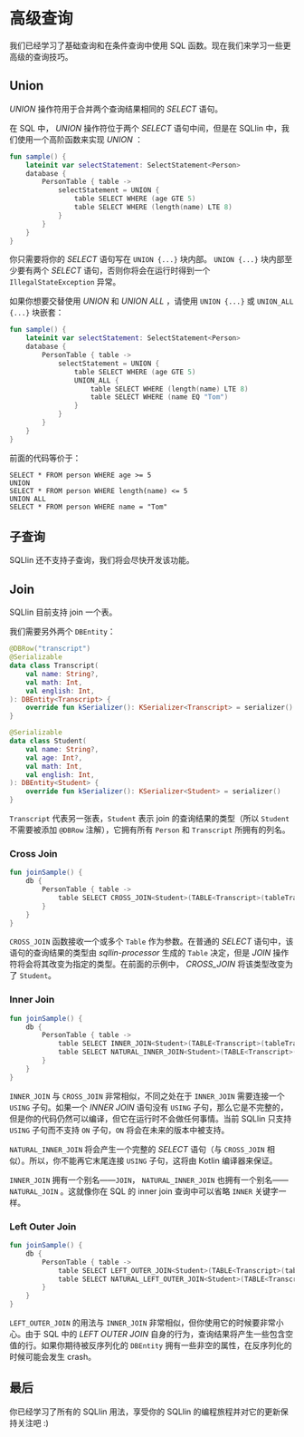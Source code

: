 # 高级查询

我们已经学习了基础查询和在条件查询中使用 SQL 函数。现在我们来学习一些更高级的查询技巧。

## Union

_UNION_ 操作符用于合并两个查询结果相同的 _SELECT_ 语句。

在 SQL 中， _UNION_ 操作符位于两个 _SELECT_ 语句中间，但是在 SQLlin 中，我们使用一个高阶函数来实现 _UNION_ ：

```kotlin
fun sample() {
    lateinit var selectStatement: SelectStatement<Person>
    database {
        PersonTable { table ->
            selectStatement = UNION {
                table SELECT WHERE (age GTE 5)
                table SELECT WHERE (length(name) LTE 8)
            }
        }
    }
}
```

你只需要将你的 _SELECT_ 语句写在 `UNION {...}` 块内部。 `UNION {...}`  块内部至少要有两个 _SELECT_
语句，否则你将会在运行时得到一个 `IllegalStateException` 异常。

如果你想要交替使用 _UNION_ 和 _UNION ALL_ ，请使用 `UNION {...}` 或 `UNION_ALL {...}` 块嵌套：

```kotlin
fun sample() {
    lateinit var selectStatement: SelectStatement<Person>
    database {
        PersonTable { table ->
            selectStatement = UNION {
                table SELECT WHERE (age GTE 5)
                UNION_ALL {
                    table SELECT WHERE (length(name) LTE 8)
                    table SELECT WHERE (name EQ "Tom")
                }
            }
        }
    }
}
```

前面的代码等价于：

```roomsql
SELECT * FROM person WHERE age >= 5
UNION
SELECT * FROM person WHERE length(name) <= 5
UNION ALL
SELECT * FROM person WHERE name = "Tom"
```

## 子查询

SQLlin 还不支持子查询，我们将会尽快开发该功能。

## Join

SQLlin 目前支持 join 一个表。

我们需要另外两个 `DBEntity`：

```kotlin
@DBRow("transcript")
@Serializable
data class Transcript(
    val name: String?,
    val math: Int,
    val english: Int,
): DBEntity<Transcript> {
    override fun kSerializer(): KSerializer<Transcript> = serializer()
}

@Serializable
data class Student(
    val name: String?,
    val age: Int?,
    val math: Int,
    val english: Int,
): DBEntity<Student> {
    override fun kSerializer(): KSerializer<Student> = serializer()
}
```

`Transcript` 代表另一张表，`Student` 表示 join 的查询结果的类型（所以 `Student` 不需要被添加 `@DBRow` 注解），它拥有所有 `Person` 和 `Transcript`
所拥有的列名。

### Cross Join

```kotlin
fun joinSample() {
    db {
        PersonTable { table ->
            table SELECT CROSS_JOIN<Student>(TABLE<Transcript>(tableTranscript))
        }
    }
}
```

`CROSS_JOIN` 函数接收一个或多个 `Table` 作为参数。在普通的 _SELECT_ 语句中，该语句的查询结果的类型由 _sqllin-processor_ 生成的
`Table` 决定，但是 _JOIN_ 操作符将会将其改变为指定的类型。在前面的示例中， _CROSS_JOIN_ 将该类型改变为了 `Student`。

### Inner Join

```kotlin
fun joinSample() {
    db {
        PersonTable { table ->
            table SELECT INNER_JOIN<Student>(TABLE<Transcript>(tableTranscript)) USING name
            table SELECT NATURAL_INNER_JOIN<Student>(TABLE<Transcript>(tableTranscript))
        }
    }
}
```

`INNER_JOIN` 与 `CROSS_JOIN` 非常相似，不同之处在于 `INNER_JOIN` 需要连接一个 `USING` 子句。如果一个 _INNER JOIN_ 语句没有
`USING` 子句，那么它是不完整的，但是你的代码仍然可以编译，但它在运行时不会做任何事情。当前 SQLlin 只支持 `USING` 子句而不支持
`ON` 子句，`ON` 将会在未来的版本中被支持。

`NATURAL_INNER_JOIN` 将会产生一个完整的 _SELECT_ 语句（与 `CROSS_JOIN` 相似）。所以，你不能再它末尾连接 `USING` 子句，这将由
Kotlin 编译器来保证。

`INNER_JOIN` 拥有一个别名——`JOIN`， `NATURAL_INNER_JOIN` 也拥有一个别名——`NATURAL_JOIN` 。这就像你在 SQL 的 inner join
查询中可以省略 `INNER` 关键字一样。

### Left Outer Join

```kotlin
fun joinSample() {
    db {
        PersonTable { table ->
            table SELECT LEFT_OUTER_JOIN<Student>(TABLE<Transcript>(tableTranscript)) USING name
            table SELECT NATURAL_LEFT_OUTER_JOIN<Student>(TABLE<Transcript>(tableTranscript))
        }
    }
}
```

`LEFT_OUTER_JOIN` 的用法与 `INNER_JOIN` 非常相似，但你使用它的时候要非常小心。由于 SQL 中的 _LEFT OUTER JOIN_
自身的行为，查询结果将产生一些包含空值的行。如果你期待被反序列化的 `DBEntity` 拥有一些非空的属性，在反序列化的时候可能会发生 crash。

## 最后

你已经学习了所有的 SQLlin 用法，享受你的 SQLlin 的编程旅程并对它的更新保持关注吧 :)